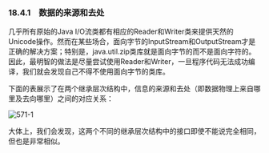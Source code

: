 ### 18.4.1　数据的来源和去处

几乎所有原始的Java I/O流类都有相应的Reader和Writer类来提供天然的Unicode操作。然而在某些场合，面向字节的InputStream和OutputStream才是正确的解决方案；特别是，java.util.zip类库就是面向字节的而不是面向字符的。因此，最明智的做法是尽量尝试使用Reader和Writer，一旦程序代码无法成功编译，我们就会发现自己不得不使用面向字节的类库。

下面的表展示了在两个继承层次结构中，信息的来源和去处（即数据物理上来自哪里及去向哪里）之间的对应关系：

![571-1](../Images/image03480.jpeg)

大体上，我们会发现，这两个不同的继承层次结构中的接口即使不能说完全相同，但也是非常相似。